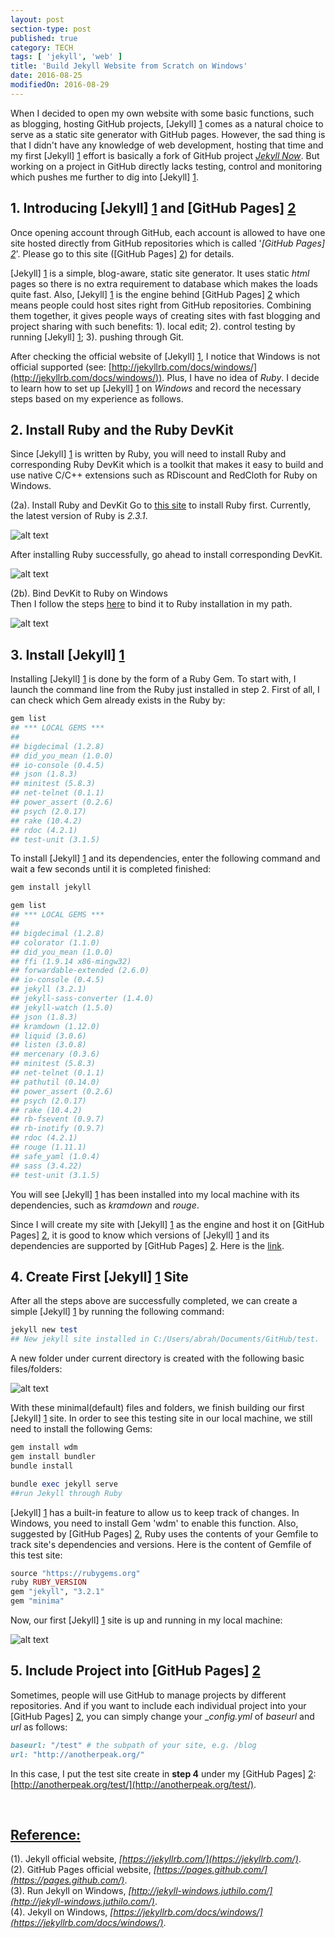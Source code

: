 ```yaml
---
layout: post
section-type: post
published: true
category: TECH
tags: [ 'jekyll', 'web' ]
title: 'Build Jekyll Website from Scratch on Windows'
date: 2016-08-25
modifiedOn: 2016-08-29
---
```


When I decided to open my own website with some basic functions, such as blogging, hosting GitHub projects, [Jekyll] [1] comes as a natural choice to serve as a static site generator with GitHub pages. However, the sad thing is that I didn't have any knowledge of web development, hosting that time and my first [Jekyll] [1] effort is basically a fork of GitHub project _[Jekyll Now](https://github.com/barryclark/jekyll-now)_. But working on a project in GitHub directly lacks testing, control and monitoring which pushes me further to dig into [Jekyll] [1].  

__1. Introducing [Jekyll] [1] and [GitHub Pages] [2]__   
-------------------------------------------------------  
Once opening account through GitHub, each account is allowed to have one site hosted directly from GitHub repositories which is called '_[GitHub Pages] [2]_'. Please go to this site ([GitHub Pages] [2]) for details.  

[Jekyll] [1] is a simple, blog-aware, static site generator. It uses static _html_ pages so there is no extra requirement to database which makes the loads quite fast. Also, [Jekyll] [1] is the engine behind [GitHub Pages] [2] which means people could host sites right from GitHub repositories. Combining them together, it gives people ways of creating sites with fast blogging and project sharing with such benefits: 1). local edit; 2). control testing by running [Jekyll] [1]; 3). pushing through Git.

After checking the official website of [Jekyll] [1], I notice that Windows is not official supported (see: [http://jekyllrb.com/docs/windows/](http://jekyllrb.com/docs/windows/)). Plus, I have no idea of _Ruby_. I decide to learn how to set up [Jekyll] [1] on _Windows_ and record the necessary steps based on my experience as follows.  

__2. Install Ruby and the Ruby DevKit__   
-------------------------------------------------------  
Since [Jekyll] [1] is written by Ruby, you will need to install Ruby and corresponding Ruby DevKit which is a toolkit that makes it easy to build and use native C/C++ extensions such as RDiscount and RedCloth for Ruby on Windows.  

(2a). Install Ruby and DevKit 
Go to [this site](http://rubyinstaller.org/downloads/) to install Ruby first. Currently, the latest version of Ruby is _2.3.1_. 

![alt text](/img/blog/ruby1.png)  

After installing Ruby successfully, go ahead to install corresponding DevKit.

![alt text](/img/blog/rubydevkit1.png)  

(2b). Bind DevKit to Ruby on Windows  
Then I follow the steps [here](https://github.com/oneclick/rubyinstaller/wiki/Development-Kit) to bind it to Ruby installation in my path.  

![alt text](/img/blog/rubydevkit2.png)  

__3. Install [Jekyll] [1]__   
-------------------------------------------------------  
Installing [Jekyll] [1] is done by the form of a Ruby Gem. To start with, I launch the command line from the Ruby just installed in step 2. First of all, I can check which Gem already exists in the Ruby by:  
 
```ruby  
gem list  
## *** LOCAL GEMS ***
##
## bigdecimal (1.2.8)
## did_you_mean (1.0.0)
## io-console (0.4.5)
## json (1.8.3)
## minitest (5.8.3)
## net-telnet (0.1.1)
## power_assert (0.2.6)
## psych (2.0.17)
## rake (10.4.2)
## rdoc (4.2.1)
## test-unit (3.1.5)
```  
  
To install [Jekyll] [1] and its dependencies, enter the following command and wait a few seconds until it is completed finished:  

```ruby  
gem install jekyll

gem list
## *** LOCAL GEMS ***
## 
## bigdecimal (1.2.8)
## colorator (1.1.0)
## did_you_mean (1.0.0)
## ffi (1.9.14 x86-mingw32)
## forwardable-extended (2.6.0)
## io-console (0.4.5)
## jekyll (3.2.1)
## jekyll-sass-converter (1.4.0)
## jekyll-watch (1.5.0)
## json (1.8.3)
## kramdown (1.12.0)
## liquid (3.0.6)
## listen (3.0.8)
## mercenary (0.3.6)
## minitest (5.8.3)
## net-telnet (0.1.1)
## pathutil (0.14.0)
## power_assert (0.2.6)
## psych (2.0.17)
## rake (10.4.2)
## rb-fsevent (0.9.7)
## rb-inotify (0.9.7)
## rdoc (4.2.1)
## rouge (1.11.1)
## safe_yaml (1.0.4)
## sass (3.4.22)
## test-unit (3.1.5)
```  

You will see [Jekyll] [1] has been installed into my local machine with its dependencies, such as _kramdown_ and _rouge_. 

Since I will create my site with [Jekyll] [1] as the engine and host it on [GitHub Pages] [2], it is good to know which versions of [Jekyll] [1] and its dependencies are supported by [GitHub Pages] [2]. Here is the [link](https://pages.github.com/versions/). 

__4. Create First [Jekyll] [1] Site__   
------------------------------------------------------- 
After all the steps above are successfully completed, we can create a simple [Jekyll] [1] by running the following command:  

```ruby  
jekyll new test
## New jekyll site installed in C:/Users/abrah/Documents/GitHub/test.
```

A new folder under current directory is created with the following basic files/folders:  

![alt text](/img/blog/jekyll1.png)  

With these minimal(default) files and folders, we finish building our first [Jekyll] [1] site. In order to see this testing site in our local machine, we still need to install the following Gems:  

```ruby
gem install wdm
gem install bundler
bundle install

bundle exec jekyll serve 
##run Jekyll through Ruby
```  

[Jekyll] [1] has a built-in feature to allow us to keep track of changes. In Windows, you need to install Gem 'wdm' to enable this function. Also, suggested by [GitHub Pages] [2], Ruby uses the contents of your Gemfile to track site's dependencies and versions. Here is the content of Gemfile of this test site:  

```ruby  
source "https://rubygems.org"
ruby RUBY_VERSION
gem "jekyll", "3.2.1"
gem "minima"
```  

Now, our first [Jekyll] [1] site is up and running in my local machine:  

![alt text](/img/blog/jekyll2.png)  

__5. Include Project into [GitHub Pages] [2]__   
-------------------------------------------------------  
Sometimes, people will use GitHub to manage projects by different repositories. And if you want to include each individual project into your [GitHub Pages] [2], you can simply change your __config.yml_ of _baseurl_ and _url_ as follows:  

```ruby
baseurl: "/test" # the subpath of your site, e.g. /blog
url: "http://anotherpeak.org/"
```
In this case, I put the test site create in **step 4** under my [GitHub Pages] [2]: [http://anotherpeak.org/test/](http://anotherpeak.org/test/).  

<br />  

<u>Reference:</u>  
-----------------
(1). Jekyll official website, _[https://jekyllrb.com/](https://jekyllrb.com/)_.  
(2). GitHub Pages official website, _[https://pages.github.com/](https://pages.github.com/)_.  
(3). Run Jekyll on Windows, _[http://jekyll-windows.juthilo.com/](http://jekyll-windows.juthilo.com/)_.  
(4). Jekyll on Windows, _[https://jekyllrb.com/docs/windows/](https://jekyllrb.com/docs/windows/)_.



[1]: https://jekyllrb.com/  "Jekyll"
[2]: https://pages.github.com/ "GitHub Pages"
